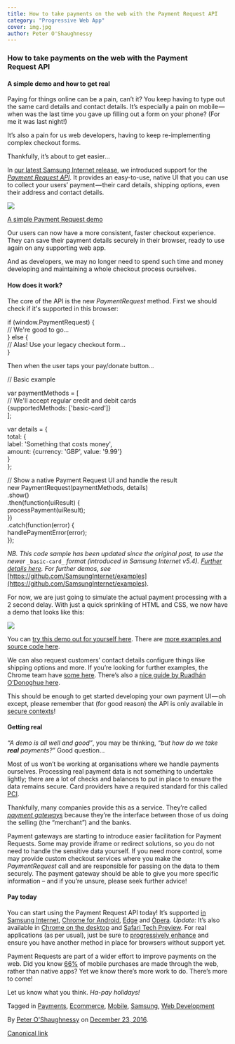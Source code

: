 ```yaml
---
title: How to take payments on the web with the Payment Request API
category: "Progressive Web App"
cover: img.jpg
author: Peter O'Shaughnessy
---
```


### How to take payments on the web with the Payment Request API

#### A simple demo and how to get real

Paying for things online can be a pain, can’t it? You keep having to type out the same card details and contact details. It’s especially a pain on mobile — when was the last time you gave up filling out a form on your phone? (For me it was last night!)

It’s also a pain for us web developers, having to keep re-implementing complex checkout forms.

Thankfully, it’s about to get easier...

In [our latest Samsung Internet release](https://medium.com/samsung-internet-dev/announcing-samsung-internet-5-0-1ac2bfc14b78), we introduced support for the [_Payment Request API_](https://www.w3.org/TR/payment-request/). It provides an easy-to-use, native UI that you can use to collect your users’ payment — their card details, shipping options, even their address and contact details.

![](https://cdn-images-1.medium.com/max/800/1*9PMpVeIf7p2hbsVwCyG4Dw.png)

[A simple Payment Request demo](https://samsunginter.net/examples/payment-request-demo-simple/)

Our users can now have a more consistent, faster checkout experience. They can save their payment details securely in their browser, ready to use again on any supporting web app.

And as developers, we may no longer need to spend such time and money developing and maintaining a whole checkout process ourselves.

#### How does it work?

The core of the API is the new _PaymentRequest_ method. First we should check if it's supported in this browser:

if (window.PaymentRequest) {  
  // We're good to go...  
} else {  
  // Alas! Use your legacy checkout form...  
}

Then when the user taps your pay/donate button…

// Basic example

var paymentMethods = \[  
  // We'll accept regular credit and debit cards  
  {supportedMethods: \['basic-card'\]}  
\];      

var details = {  
  total: {  
    label: 'Something that costs money',   
    amount: {currency: 'GBP', value: '9.99'}  
  }  
};

// Show a native Payment Request UI and handle the result  
new PaymentRequest(paymentMethods, details)  
  .show()  
  .then(function(uiResult) {  
    processPayment(uiResult);  
  })  
  .catch(function(error) {  
    handlePaymentError(error);  
  });

_NB. This code sample has been updated since the original post, to use the newer_ `_basic-card_` _format (introduced in Samsung Internet v5.4)._ [_Further details here_](https://groups.google.com/a/chromium.org/d/msg/blink-dev/IYRjdUKxCoM/8B-jp4g9AgAJ)_. For further demos, see_ [https://github.com/SamsungInternet/examples](https://github.com/SamsungInternet/examples).

For now, we are just going to simulate the actual payment processing with a 2 second delay. With just a quick sprinkling of HTML and CSS, we now have a demo that looks like this:

![](https://cdn-images-1.medium.com/max/800/1*akAY0KgE2sSfVS6sE6CrNw.gif)

You can [try this demo out for yourself here](https://samsunginter.net/examples/payment-request-demo-simple/). There are [more examples and source code here](https://github.com/SamsungInternet/examples).

We can also request customers’ contact details configure things like shipping options and more. If you’re looking for further examples, the Chrome team have [some here](https://googlechrome.github.io/samples/paymentrequest/). There’s also a [nice guide by Ruadhán O’Donoghue here](https://mobiforge.com/design-development/mobile-payments-with-the-payment-request-api).

This should be enough to get started developing your own payment UI — oh except, please remember that (for good reason) the API is only available in [secure contexts](https://developer.mozilla.org/en-US/docs/Web/Security/Secure_Contexts)!

#### Getting real

_“A demo is all well and good”_, you may be thinking, _“but how do we take_ **_real_** _payments?”_ Good question…

Most of us won’t be working at organisations where we handle payments ourselves. Processing real payment data is not something to undertake lightly; there are a lot of checks and balances to put in place to ensure the data remains secure. Card providers have a required standard for this called [PCI](https://en.wikipedia.org/wiki/Payment_Card_Industry_Data_Security_Standard).

Thankfully, many companies provide this as a service. They’re called [_payment gateways_](https://en.wikipedia.org/wiki/Payment_gateway) because they’re the interface between those of us doing the selling (the “merchant”) and the banks.

Payment gateways are starting to introduce easier facilitation for Payment Requests. Some may provide iframe or redirect solutions, so you do not need to handle the sensitive data yourself. If you need more control, some may provide custom checkout services where you make the _PaymentRequest_ call and are responsible for passing on the data to them securely. The payment gateway should be able to give you more specific information – and if you’re unsure, please seek further advice!

#### Pay today

You can start using the Payment Request API today! It’s supported [in Samsung Internet](https://samsunginter.net/docs/web-payments), [Chrome for Android](https://developers.google.com/web/updates/2016/07/payment-request), [Edge](https://blogs.windows.com/msedgedev/2016/12/15/payment-request-api-edge/#fF73ya8DCjvHDzDU.97) and [Opera](https://www.chromestatus.com/feature/5639348045217792). _Update:_ It’s also available in [Chrome on the desktop](https://blog.chromium.org/2017/08/chrome-61-beta-javascript-modules.html) and [Safari Tech Preview](https://webkit.org/blog/7877/release-notes-for-safari-technology-preview-38/). For real applications (as per usual), just be sure to [progressively enhance](https://www.smashingmagazine.com/2009/04/progressive-enhancement-what-it-is-and-how-to-use-it/) and ensure you have another method in place for browsers without support yet.

Payment Requests are part of a wider effort to improve payments on the web. Did you know [66%](https://developers.google.com/web/updates/2016/07/payment-request) of mobile purchases are made through the web, rather than native apps? Yet we know there’s more work to do. There’s more to come!

Let us know what you think. _Ha-pay holidays!_

Tagged in [Payments](https://medium.com/tag/payments), [Ecommerce](https://medium.com/tag/ecommerce), [Mobile](https://medium.com/tag/mobile), [Samsung](https://medium.com/tag/samsung), [Web Development](https://medium.com/tag/web-development)

By [Peter O'Shaughnessy](https://medium.com/@poshaughnessy) on [December 23, 2016](https://medium.com/p/a523f6fc7c1f).

[Canonical link](https://medium.com/@poshaughnessy/how-to-take-payments-on-the-web-with-the-payment-request-api-a523f6fc7c1f)
